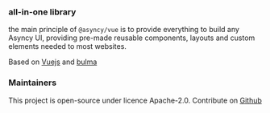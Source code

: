### all-in-one library

the main principle of `@asyncy/vue` is to provide everything to build any Asyncy UI, providing pre-made reusable components, layouts and custom elements needed to most websites.

Based on [Vuejs](https://vuejs.org) and [bulma](https://bulma.io)

### Maintainers

This project is open-source under licence Apache-2.0. Contribute on [Github](https://github.com/asyncy/components)

